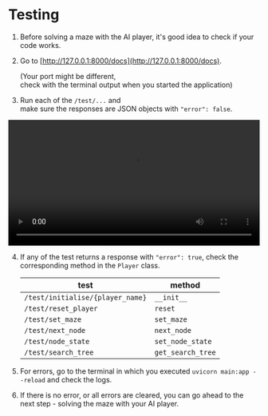 # Testing

1. Before solving a maze with the AI player, it's good idea to check if your code works.

2. Go to [http://127.0.0.1:8000/docs](http://127.0.0.1:8000/docs).

    (Your port might be different, <br>check with the terminal output when you started the application)

3. Run each of the `/test/...` and <br>make sure the responses are JSON objects with `"error": false`.

<video autoplay controls width="100%">
  <source src="../tutorials/A1.4.Testing.mp4" type="video/mp4" />
</video>

4. If any of the test returns a response with `"error": true`, check the corresponding method in the `Player` class.

    | test | method |
    |------|--------|
    |`/test/initialise/{player_name}` | `__init__` |
    |`/test/reset_player` | `reset` |
    |`/test/set_maze` | `set_maze` |
    |`/test/next_node` | `next_node` |
    |`/test/node_state` | `set_node_state` |
    |`/test/search_tree` | `get_search_tree` |

5. For errors, go to the terminal in which you executed `uvicorn main:app --reload` and check the logs. 

6. If there is no error, or all errors are cleared, you can go ahead to the next step - solving the maze with your AI player.
